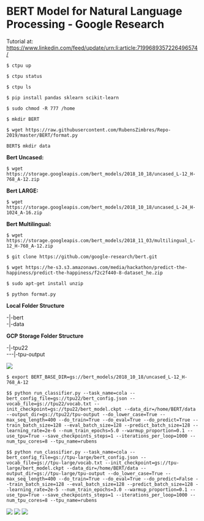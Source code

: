# BERT Model for Natural Language Processing - Google Research  

Tutorial at: https://www.linkedin.com/feed/update/urn:li:article:7199689357226496574/  

```
$ ctpu up

$ ctpu status

$ ctpu ls

$ pip install pandas sklearn scikit-learn

$ sudo chmod -R 777 /home

$ mkdir BERT 

$ wget https://raw.githubusercontent.com/RubensZimbres/Repo-2019/master/BERT/format.py

BERT$ mkdir data

```
<b>Bert Uncased:</b>  
```
$ wget https://storage.googleapis.com/bert_models/2018_10_18/uncased_L-12_H-768_A-12.zip

```
<b>Bert LARGE:</b>  
```
$ wget https://storage.googleapis.com/bert_models/2018_10_18/uncased_L-24_H-1024_A-16.zip

```
<b>Bert Multilingual:</b>  
```
$ wget https://storage.googleapis.com/bert_models/2018_11_03/multilingual_L-12_H-768_A-12.zip

$ git clone https://github.com/google-research/bert.git  

$ wget https://he-s3.s3.amazonaws.com/media/hackathon/predict-the-happiness/predict-the-happiness/f2c2f440-8-dataset_he.zip

$ sudo apt-get install unzip

$ python format.py
```  

<b>Local Folder Structure</b>  

-|-bert  
-|-data  

<b>GCP Storage Folder Structure</b>  

-|-tpu22  
---|-tpu-output  


<img src=https://github.com/RubensZimbres/Repo-2019/blob/master/BERT/Pics/ctpu11.png>  

```
$ export BERT_BASE_DIR=gs://bert_models/2018_10_18/uncased_L-12_H-768_A-12

$$ python run_classifier.py --task_name=cola --bert_config_file=gs://tpu22/bert_config.json --vocab_file=gs://tpu22/vocab.txt --init_checkpoint=gs://tpu22/bert_model.ckpt --data_dir=/home/BERT/data --output_dir=gs://tpu22/tpu-output --do_lower_case=True --max_seq_length=400 --do_train=True --do_eval=True --do_predict=True --train_batch_size=128 --eval_batch_size=128 --predict_batch_size=128 --learning_rate=2e-6 --num_train_epochs=5.0 --warmup_proportion=0.1 --use_tpu=True --save_checkpoints_steps=1 --iterations_per_loop=1000 --num_tpu_cores=8 --tpu_name=rubens  

$$ python run_classifier.py --task_name=cola --bert_config_file=gs://tpu-large/bert_config.json --vocab_file=gs://tpu-large/vocab.txt --init_checkpoint=gs://tpu-large/bert_model.ckpt --data_dir=/home/BERT/data --output_dir=gs://tpu-large/tpu-output --do_lower_case=True --max_seq_length=400 --do_train=True --do_eval=True --do_predict=False --train_batch_size=128 --eval_batch_size=128 --predict_batch_size=128 --learning_rate=2e-5 --num_train_epochs=3.0 --warmup_proportion=0.1 --use_tpu=True --save_checkpoints_steps=1 --iterations_per_loop=1000 --num_tpu_cores=8 --tpu_name=rubens  
```


<img src=https://github.com/RubensZimbres/Repo-2019/blob/master/BERT/Pics/bert1.png>  

<img src=https://github.com/RubensZimbres/Repo-2019/blob/master/BERT/Pics/bert00.JPG>  

<img src=https://github.com/RubensZimbres/Repo-2019/blob/master/BERT/Pics/bert05.JPG>  
